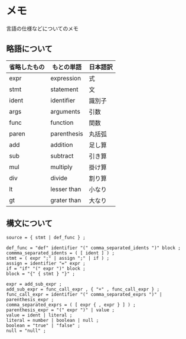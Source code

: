 
メモ
=====

言語の仕様などについてのメモ


略語について
-----

|省略したもの|もとの単語|日本語訳|
|--|--|--|
|expr|expression|式|
|stmt|statement|文|
|ident|identifier|識別子|
|args|arguments|引数|
|func|function|関数|
|paren|parenthesis|丸括弧|
|add|addition|足し算|
|sub|subtract|引き算|
|mul|multiply|掛け算|
|div|divide|割り算|
|lt|lesser than|小なり|
|gt|grater than|大なり|


構文について
-----

```ebnf
source = { stmt | def_func } ;

def_func = "def" identifier "(" comma_separated_idents ")" block ;
commma_separated_idents = ( [ ident ] ) ;
stmt = ( expr ";" | assign ";" | if ) ;
assign = identifier "=" expr ;
if = "if" "(" expr ")" block ;
block = "{" { stmt } "}" ;

expr = add_sub_expr ;
add_sub_expr = func_call_expr , { "+" , func_call_expr } ;
func_call_expr = identifier "(" comma_separated_exprs ")" | parenthesis_expr ;
comma_separated_exprs = ( [ expr { , expr } ] ) ;
parenthesis_expr = "(" expr ")" | value ;
value = ident | literal ;
literal = number | boolean | null ;
boolean = "true" | "false" ;
null = "null" ;
```
